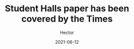 ---
title: "Student Halls paper has been covered by the Times" 
date: 2021-06-12
tags: ["news"]
author: ["Hector"]
description: "Student Halls paper has been covered by the [Times](https://www.thetimes.co.uk/article/coronavirus-in-scotland-case-spikes-in-student-halls-spilt-over-into-nearby-communities-7g6k6gvd3)" 
summary: "Student Halls paper has been covered by the [Times](https://www.thetimes.co.uk/article/coronavirus-in-scotland-case-spikes-in-student-halls-spilt-over-into-nearby-communities-7g6k6gvd3) " 
---